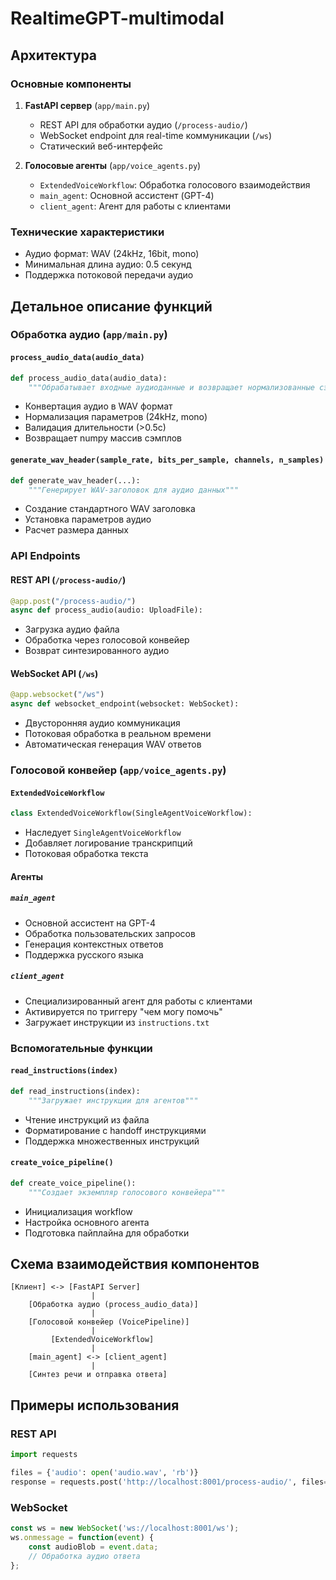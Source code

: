 # RealtimeGPT-multimodal



## Архитектура

### Основные компоненты

1. **FastAPI сервер** (`app/main.py`)
   - REST API для обработки аудио (`/process-audio/`)
   - WebSocket endpoint для real-time коммуникации (`/ws`)
   - Статический веб-интерфейс

2. **Голосовые агенты** (`app/voice_agents.py`)
   - `ExtendedVoiceWorkflow`: Обработка голосового взаимодействия
   - `main_agent`: Основной ассистент (GPT-4)
   - `client_agent`: Агент для работы с клиентами

### Технические характеристики

- Аудио формат: WAV (24kHz, 16bit, mono)
- Минимальная длина аудио: 0.5 секунд
- Поддержка потоковой передачи аудио

## Детальное описание функций

### Обработка аудио (`app/main.py`)

#### `process_audio_data(audio_data)`
```python
def process_audio_data(audio_data):
    """Обрабатывает входные аудиоданные и возвращает нормализованные сэмплы"""
```
- Конвертация аудио в WAV формат
- Нормализация параметров (24kHz, mono)
- Валидация длительности (>0.5с)
- Возвращает numpy массив сэмплов

#### `generate_wav_header(sample_rate, bits_per_sample, channels, n_samples)`
```python
def generate_wav_header(...):
    """Генерирует WAV-заголовок для аудио данных"""
```
- Создание стандартного WAV заголовка
- Установка параметров аудио
- Расчет размера данных

### API Endpoints

#### REST API (`/process-audio/`)
```python
@app.post("/process-audio/")
async def process_audio(audio: UploadFile):
```
- Загрузка аудио файла
- Обработка через голосовой конвейер
- Возврат синтезированного аудио

#### WebSocket API (`/ws`)
```python
@app.websocket("/ws")
async def websocket_endpoint(websocket: WebSocket):
```
- Двусторонняя аудио коммуникация
- Потоковая обработка в реальном времени
- Автоматическая генерация WAV ответов

### Голосовой конвейер (`app/voice_agents.py`)

#### `ExtendedVoiceWorkflow`
```python
class ExtendedVoiceWorkflow(SingleAgentVoiceWorkflow):
```
- Наследует `SingleAgentVoiceWorkflow`
- Добавляет логирование транскрипций
- Потоковая обработка текста

#### Агенты

##### `main_agent`
- Основной ассистент на GPT-4
- Обработка пользовательских запросов
- Генерация контекстных ответов
- Поддержка русского языка

##### `client_agent`
- Специализированный агент для работы с клиентами
- Активируется по триггеру "чем могу помочь"
- Загружает инструкции из `instructions.txt`

### Вспомогательные функции

#### `read_instructions(index)`
```python
def read_instructions(index):
    """Загружает инструкции для агентов"""
```
- Чтение инструкций из файла
- Форматирование с handoff инструкциями
- Поддержка множественных инструкций

#### `create_voice_pipeline()`
```python
def create_voice_pipeline():
    """Создает экземпляр голосового конвейера"""
```
- Инициализация workflow
- Настройка основного агента
- Подготовка пайплайна для обработки



## Схема взаимодействия компонентов

```
[Клиент] <-> [FastAPI Server]
                  |
    [Обработка аудио (process_audio_data)]
                  |
    [Голосовой конвейер (VoicePipeline)]
                  |
         [ExtendedVoiceWorkflow]
                  |
    [main_agent] <-> [client_agent]
                  |
    [Синтез речи и отправка ответа]
```

## Примеры использования

### REST API
```python
import requests

files = {'audio': open('audio.wav', 'rb')}
response = requests.post('http://localhost:8001/process-audio/', files=files)
```

### WebSocket
```javascript
const ws = new WebSocket('ws://localhost:8001/ws');
ws.onmessage = function(event) {
    const audioBlob = event.data;
    // Обработка аудио ответа
};
``` 